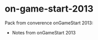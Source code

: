 on-game-start-2013
==================

Pack from converence onGameStart 2013:

- Notes from onGameStart 2013
